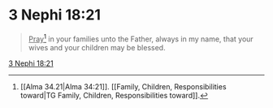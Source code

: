# 3 Nephi 18:21

> <u>Pray</u>[^a] in your families unto the Father, always in my name, that your wives and your children may be blessed.

[3 Nephi 18:21](https://www.churchofjesuschrist.org/study/scriptures/bofm/3-ne/18?lang=eng&id=p21#p21)


[^a]: [[Alma 34.21|Alma 34:21]]. [[Family, Children, Responsibilities toward|TG Family, Children, Responsibilities toward]].  
